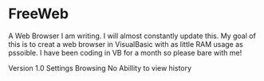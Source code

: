 # FreeWeb
A Web Browser I am writing. I will almost constantly update this.
My goal of this is to creat a web browser in VisualBasic with as little RAM usage as pssoible. I have been coding in VB for a month so please bare with me!

Version 1.0
Settings
Browsing
No Abillity to view history
